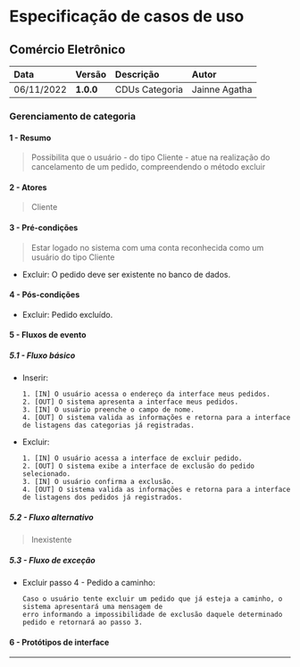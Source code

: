# Especificação de casos de uso 

## Comércio Eletrônico

|  Data  | Versão | Descrição | Autor |
|:-------|:-------|:----------|:------|
| 06/11/2022 | **1.0.0** | CDUs Categoria | Jainne Agatha |

### Gerenciamento de categoria
#### 1 - Resumo
> Possibilita que o usuário - do tipo Cliente - atue na realização do cancelamento de um pedido, compreendendo o método excluir

#### 2 - Atores 
>  Cliente

#### 3 - Pré-condições 
> Estar logado no sistema com uma conta reconhecida como um usuário do tipo Cliente
<ul>
  <li>Excluir: O pedido deve ser existente no banco de dados.</li>
</ul>

#### 4 - Pós-condições 

<ul>
<li>Excluir: Pedido excluído.</li>
</ul>

#### 5 - Fluxos de evento 

##### 5.1 - Fluxo básico 

<ul>
  <li>
    Inserir:&nbsp;
    
    1. [IN] O usuário acessa o endereço da interface meus pedidos.
    2. [OUT] O sistema apresenta a interface meus pedidos. 
    3. [IN] O usuário preenche o campo de nome.
    4. [OUT] O sistema valida as informações e retorna para a interface de listagens das categorias já registradas.

  <li>Excluir:  &nbsp;
    
    1. [IN] O usuário acessa a interface de excluir pedido.
    2. [OUT] O sistema exibe a interface de exclusão do pedido selecionado.
    3. [IN] O usuário confirma a exclusão.
    4. [OUT] O sistema valida as informações e retorna para a interface de listagens dos pedidos já registrados.
    
  </li>
 
</ul>

<h5>5.2 - Fluxo alternativo </h5>

> Inexistente

<h5>5.3 - Fluxo de exceção </h5>

<ul>
  <li>Excluir passo 4 - Pedido a caminho: 
    
    Caso o usuário tente excluir um pedido que já esteja a caminho, o sistema apresentará uma mensagem de 
    erro informando a impossibilidade de exclusão daquele determinado pedido e retornará ao passo 3.
    
  </li>
</ul>

#### 6 - Protótipos de interface 
  


--- 
 
